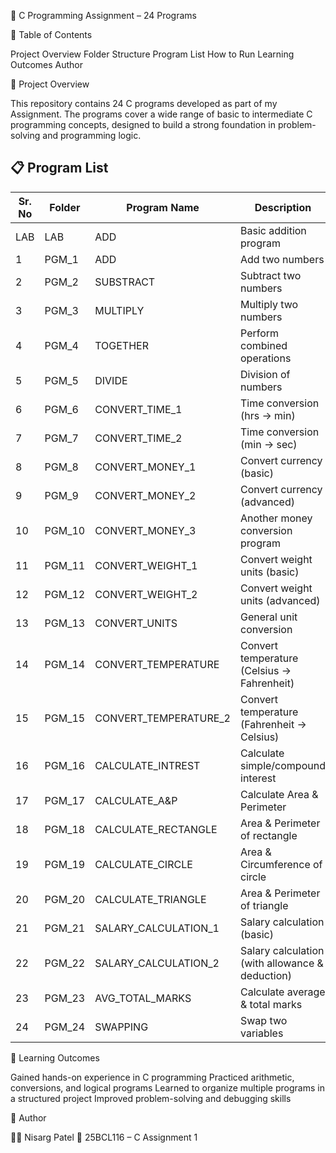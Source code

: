📘 C Programming Assignment – 24 Programs


📑 Table of Contents

Project Overview
Folder Structure
Program List
How to Run
Learning Outcomes
Author


📌 Project Overview

This repository contains 24 C programs developed as part of my  Assignment.
The programs cover a wide range of basic to intermediate C programming concepts, designed to build a strong foundation in problem-solving and programming logic.


## 📋 Program List

| Sr. No | Folder    | Program Name              | Description                                   |
|--------|-----------|---------------------------|-----------------------------------------------|
| LAB    | LAB       | ADD                       | Basic addition program                        |
| 1      | PGM_1     | ADD                       | Add two numbers                               |
| 2      | PGM_2     | SUBSTRACT                 | Subtract two numbers                          |
| 3      | PGM_3     | MULTIPLY                  | Multiply two numbers                          |
| 4      | PGM_4     | TOGETHER                  | Perform combined operations                   |
| 5      | PGM_5     | DIVIDE                    | Division of numbers                           |
| 6      | PGM_6     | CONVERT_TIME_1            | Time conversion (hrs → min)                   |
| 7      | PGM_7     | CONVERT_TIME_2            | Time conversion (min → sec)                   |
| 8      | PGM_8     | CONVERT_MONEY_1           | Convert currency (basic)                      |
| 9      | PGM_9     | CONVERT_MONEY_2           | Convert currency (advanced)                   |
| 10     | PGM_10    | CONVERT_MONEY_3           | Another money conversion program              |
| 11     | PGM_11    | CONVERT_WEIGHT_1          | Convert weight units (basic)                  |
| 12     | PGM_12    | CONVERT_WEIGHT_2          | Convert weight units (advanced)               |
| 13     | PGM_13    | CONVERT_UNITS             | General unit conversion                       |
| 14     | PGM_14    | CONVERT_TEMPERATURE       | Convert temperature (Celsius → Fahrenheit)    |
| 15     | PGM_15    | CONVERT_TEMPERATURE_2     | Convert temperature (Fahrenheit → Celsius)    |
| 16     | PGM_16    | CALCULATE_INTREST         | Calculate simple/compound interest            |
| 17     | PGM_17    | CALCULATE_A&P             | Calculate Area & Perimeter                    |
| 18     | PGM_18    | CALCULATE_RECTANGLE       | Area & Perimeter of rectangle                 |
| 19     | PGM_19    | CALCULATE_CIRCLE          | Area & Circumference of circle                |
| 20     | PGM_20    | CALCULATE_TRIANGLE        | Area & Perimeter of triangle                  |
| 21     | PGM_21    | SALARY_CALCULATION_1      | Salary calculation (basic)                    |
| 22     | PGM_22    | SALARY_CALCULATION_2      | Salary calculation (with allowance & deduction) |
| 23     | PGM_23    | AVG_TOTAL_MARKS           | Calculate average & total marks               |
| 24     | PGM_24    | SWAPPING                  | Swap two variables                            |



🎯 Learning Outcomes

Gained hands-on experience in C programming
Practiced arithmetic, conversions, and logical programs
Learned to organize multiple programs in a structured project
Improved problem-solving and debugging skills



📝 Author

👨‍💻 Nisarg Patel
📌 25BCL116 – C Assignment 1
